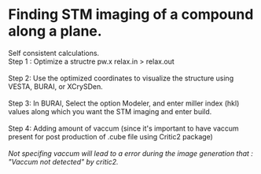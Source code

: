 # Finding STM imaging of a compound along a plane.
Self consistent calculations.
<br>
Step 1 : Optimize a structre pw.x relax.in > relax.out
<br>
<br>
Step 2: Use the optimized coordinates to visualize the structure using VESTA, BURAI, or XCrySDen.
<br>
<br>
Step 3: In BURAI, Select the option Modeler, and enter miller index (hkl) values along which you want the STM imaging and enter build. 
<br>
<br>
Step 4: Adding amount of vaccum (since it's important to have vaccum present for post production of .cube file using Critic2 package)
<br>
<br>
*Not specifing vaccum will lead to a error during the image generation that : "Vaccum not detected" by critic2.*




